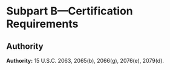 # Subpart B—Certification Requirements

## Authority

**Authority:** 15 U.S.C. 2063, 2065(b), 2066(g), 2076(e), 2079(d). 




